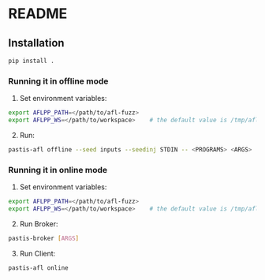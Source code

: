 # README

## Installation

```bash
pip install .
```

### Running it in offline mode

1. Set environment variables:

```bash
export AFLPP_PATH=</path/to/afl-fuzz>
export AFLPP_WS=</path/to/workspace>    # the default value is /tmp/aflpp_workspace
```

2. Run:

```bash
pastis-afl offline --seed inputs --seedinj STDIN -- <PROGRAMS> <ARGS>
```

### Running it in online mode

1. Set environment variables:

```bash
export AFLPP_PATH=</path/to/afl-fuzz>
export AFLPP_WS=</path/to/workspace>    # the default value is /tmp/aflpp_workspace
```

2. Run Broker:

```bash
pastis-broker [ARGS]
```

3. Run Client:

```bash
pastis-afl online
```
